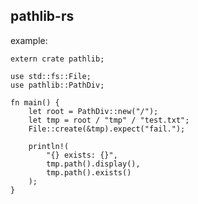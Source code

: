 pathlib-rs
----------

example:

	extern crate pathlib;

	use std::fs::File;
	use pathlib::PathDiv;

	fn main() {
	    let root = PathDiv::new("/");
	    let tmp = root / "tmp" / "test.txt";
	    File::create(&tmp).expect("fail.");

	    println!(
	        "{} exists: {}",
	        tmp.path().display(),
	        tmp.path().exists()
	    );
	}

